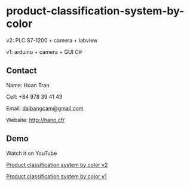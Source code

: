 # product-classification-system-by-color
 
 v2: PLC S7-1200 + camera + labview

 v1: arduino + camera + GUI C#

## Contact

Name: Hoan Tran

Cell: +84 978 39 41 43

Email: daibangcam@gmail.com

Website: http://hano.cf/

## Demo

Watch it on YouTube 

[Product classification system by color v2](https://youtu.be/mXx-AokzVeE)

[Product classification system by color v1](https://youtu.be/Kdn_nB48_oA)